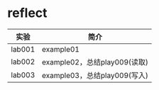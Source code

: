 # reflect

|实验|简介|
|---|---|
|lab001|example01|
|lab002|example02，总结play009(读取)|
|lab003|example03，总结play009(写入)|